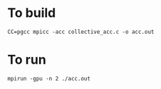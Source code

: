 # To build
```
CC=pgcc mpicc -acc collective_acc.c -o acc.out
```

# To run
```
mpirun -gpu -n 2 ./acc.out
```
